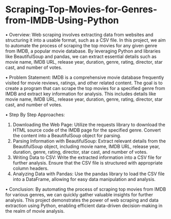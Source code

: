# Scraping-Top-Movies-for-Genres-from-IMDB-Using-Python
• Overview:
Web scraping involves extracting data from websites and structuring it into a usable format, such as a CSV file. In this project, we aim to automate the process of scraping the top movies for any given genre from IMDB, a popular movie database. By leveraging Python and libraries like BeautifulSoup and pandas, we can extract essential details such as movie name, IMDB URL, release year, duration, genre, rating, director, star cast, and number of votes.

• Problem Statement: 
IMDB is a comprehensive movie database frequently visited for movie reviews, ratings, and other related content. The goal is to create a program that can scrape the top movies for a specified genre from IMDB and extract key information for analysis. This includes details like movie name, IMDB URL, release year, duration, genre, rating, director, star cast, and number of votes.

• Step By Step Approaches:
1) Downloading the Web Page: Utilize the requests library to download the HTML source code of the IMDB page for the specified genre. Convert the content into a BeautifulSoup object for parsing.
2) Parsing Information with BeautifulSoup: Extract relevant details from the BeautifulSoup object, including movie name, IMDB URL, release year, duration, genre, rating, director, star cast, and number of votes.
3) Writing Data to CSV: Write the extracted information into a CSV file for further analysis. Ensure that the CSV file is structured with appropriate column headers.
4) Analyzing Data with Pandas: Use the pandas library to load the CSV file into a DataFrame, allowing for easy data manipulation and analysis.

• Conclusion: 
By automating the process of scraping top movies from IMDB for various genres, we can quickly gather valuable insights for further analysis. This project demonstrates the power of web scraping and data extraction using Python, enabling efficient data-driven decision-making in the realm of movie analysis.
